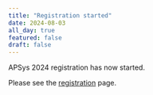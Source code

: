 ```yaml
---
title: "Registration started"
date: 2024-08-03
all_day: true
featured: false
draft: false
---
```

APSys 2024 registration has now started.

Please see the [registration](/registration/) page.
